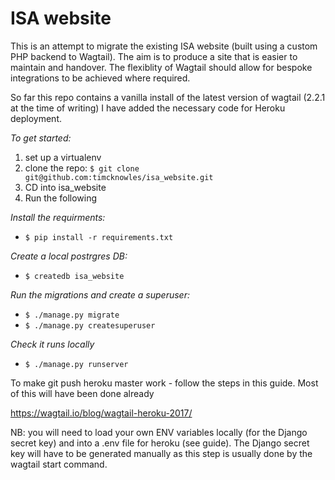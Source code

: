 # ISA website

This is an attempt to migrate the existing ISA website (built using a custom PHP backend to Wagtail). The aim is to produce a site that is easier to maintain and handover.
The flexiblity of Wagtail should allow for bespoke integrations to be achieved where required.


So far this repo contains a vanilla install of the latest version of wagtail (2.2.1 at the time of writing)
I have added the necessary code for Heroku deployment.

*To get started:*

1. set up a virtualenv
1. clone the repo: `$ git clone git@github.com:timcknowles/isa_website.git`
1. CD into isa_website
1. Run the following

*Install the requirments:*

+ `$ pip install -r requirements.txt`

*Create a local postrgres DB:*

+ `$ createdb isa_website`

*Run the migrations and create a superuser:*

+ `$ ./manage.py migrate`
+ `$ ./manage.py createsuperuser`

*Check it runs locally*

+ `$ ./manage.py runserver`

To make git push heroku master work - follow the steps in this guide. Most of this will have been done already

https://wagtail.io/blog/wagtail-heroku-2017/

NB: you will need to load your own ENV variables locally (for the Django secret key) and into a .env file for heroku (see guide).  The Django secret key will have to be generated manually as this step is usually done by the wagtail start command.
